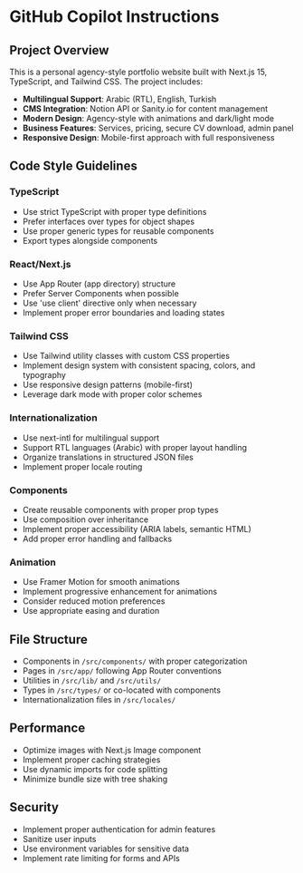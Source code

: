 # GitHub Copilot Instructions

<!-- Use this file to provide workspace-specific custom instructions to Copilot. For more details, visit https://code.visualstudio.com/docs/copilot/copilot-customization#_use-a-githubcopilotinstructionsmd-file -->

## Project Overview
This is a personal agency-style portfolio website built with Next.js 15, TypeScript, and Tailwind CSS. The project includes:

- **Multilingual Support**: Arabic (RTL), English, Turkish
- **CMS Integration**: Notion API or Sanity.io for content management
- **Modern Design**: Agency-style with animations and dark/light mode
- **Business Features**: Services, pricing, secure CV download, admin panel
- **Responsive Design**: Mobile-first approach with full responsiveness

## Code Style Guidelines

### TypeScript
- Use strict TypeScript with proper type definitions
- Prefer interfaces over types for object shapes
- Use proper generic types for reusable components
- Export types alongside components

### React/Next.js
- Use App Router (app directory) structure
- Prefer Server Components when possible
- Use 'use client' directive only when necessary
- Implement proper error boundaries and loading states

### Tailwind CSS
- Use Tailwind utility classes with custom CSS properties
- Implement design system with consistent spacing, colors, and typography
- Use responsive design patterns (mobile-first)
- Leverage dark mode with proper color schemes

### Internationalization
- Use next-intl for multilingual support
- Support RTL languages (Arabic) with proper layout handling
- Organize translations in structured JSON files
- Implement proper locale routing

### Components
- Create reusable components with proper prop types
- Use composition over inheritance
- Implement proper accessibility (ARIA labels, semantic HTML)
- Add proper error handling and fallbacks

### Animation
- Use Framer Motion for smooth animations
- Implement progressive enhancement for animations
- Consider reduced motion preferences
- Use appropriate easing and duration

## File Structure
- Components in `/src/components/` with proper categorization
- Pages in `/src/app/` following App Router conventions
- Utilities in `/src/lib/` and `/src/utils/`
- Types in `/src/types/` or co-located with components
- Internationalization files in `/src/locales/`

## Performance
- Optimize images with Next.js Image component
- Implement proper caching strategies
- Use dynamic imports for code splitting
- Minimize bundle size with tree shaking

## Security
- Implement proper authentication for admin features
- Sanitize user inputs
- Use environment variables for sensitive data
- Implement rate limiting for forms and APIs
